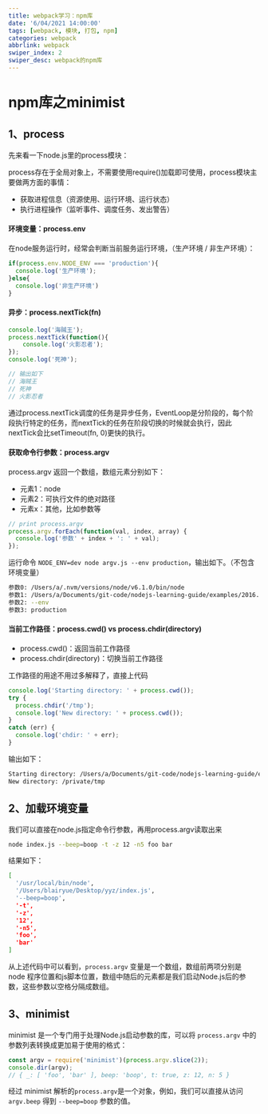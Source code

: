 ```yaml
---
title: webpack学习：npm库
date: '6/04/2021 14:00:00'
tags: [webpack, 模块, 打包, npm]
categories: webpack
abbrlink: webpack
swiper_index: 2
swiper_desc: webpack的npm库
---
```


# npm库之minimist

## 1、process

先来看一下node.js里的process模块：

process存在于全局对象上，不需要使用require()加载即可使用，process模块主要做两方面的事情：

- 获取进程信息（资源使用、运行环境、运行状态）
- 执行进程操作（监听事件、调度任务、发出警告）

#### 环境变量：process.env

在node服务运行时，经常会判断当前服务运行环境，（生产环境 / 非生产环境）：

```js
if(process.env.NODE_ENV === 'production'){
  console.log('生产环境');
}else{
  console.log('非生产环境')
}
```

#### 异步：process.nextTick(fn)

```js
console.log('海贼王');
process.nextTick(function(){
    console.log('火影忍者');
});
console.log('死神');

// 输出如下
// 海贼王
// 死神
// 火影忍者
```

通过process.nextTick调度的任务是异步任务，EventLoop是分阶段的，每个阶段执行特定的任务，而nextTick的任务在阶段切换的时候就会执行，因此nextTick会比setTimeout(fn, 0)更快的执行。

#### 获取命令行参数：process.argv

process.argv 返回一个数组，数组元素分别如下：

- 元素1：node
- 元素2：可执行文件的绝对路径
- 元素x：其他，比如参数等

```js
// print process.argv
process.argv.forEach(function(val, index, array) {
  console.log('参数' + index + ': ' + val);
});
```

运行命令 `NODE_ENV=dev node argv.js --env production`，输出如下。（不包含环境变量）

```bash
参数0: /Users/a/.nvm/versions/node/v6.1.0/bin/node
参数1: /Users/a/Documents/git-code/nodejs-learning-guide/examples/2016.11.22-node-process/argv.js
参数2: --env
参数3: production
```

#### 当前工作路径：process.cwd() vs process.chdir(directory)

- process.cwd()：返回当前工作路径
- process.chdir(directory)：切换当前工作路径

工作路径的用途不用过多解释了，直接上代码

```js
console.log('Starting directory: ' + process.cwd());
try {
  process.chdir('/tmp');
  console.log('New directory: ' + process.cwd());
}
catch (err) {
  console.log('chdir: ' + err);
}
```

输出如下：

```bash
Starting directory: /Users/a/Documents/git-code/nodejs-learning-guide/examples/2016.11.22-node-process
New directory: /private/tmp
```

## 2、加载环境变量

我们可以直接在node.js指定命令行参数，再用process.argv读取出来

```bash
node index.js --beep=boop -t -z 12 -n5 foo bar
```

结果如下：

```bash
[
  '/usr/local/bin/node',
  '/Users/blairyue/Desktop/yyz/index.js',
  '--beep=boop',
  '-t',
  '-z',
  '12',
  '-n5',
  'foo',
  'bar'
]
```

从上述代码中可以看到，`process.argv` 变量是一个数组，数组前两项分别是 node 程序位置和js脚本位置，数组中随后的元素都是我们启动Node.js后的参数，这些参数以空格分隔成数组。

## 3、minimist

minimist 是一个专门用于处理Node.js启动参数的库，可以将 `process.argv` 中的参数列表转换成更加易于使用的格式：

```js
const argv = require('minimist')(process.argv.slice(2));
console.dir(argv);
// { _: [ 'foo', 'bar' ], beep: 'boop', t: true, z: 12, n: 5 }
```

经过 minimist 解析的`process.argv`是一个对象，例如，我们可以直接从访问 `argv.beep` 得到 `--beep=boop` 参数的值。
